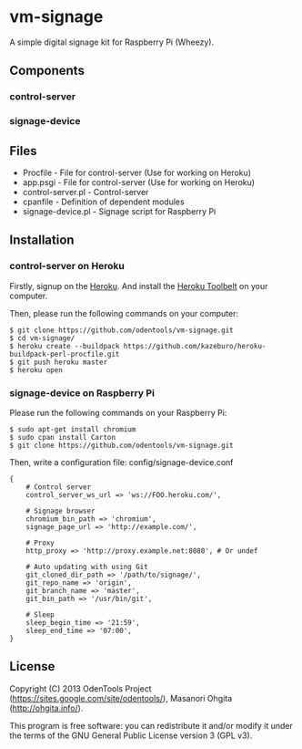 # vm-signage
A simple digital signage kit for Raspberry Pi (Wheezy).

## Components

### control-server

### signage-device

## Files
* Procfile - File for control-server (Use for working on Heroku)
* app.psgi - File for control-server (Use for working on Heroku)
* control-server.pl - Control-server
* cpanfile - Definition of dependent modules
* signage-device.pl - Signage script for Raspberry Pi

## Installation

### control-server on Heroku

Firstly, signup on the [Heroku](https://www.heroku.com/). And install the [Heroku Toolbelt](https://toolbelt.heroku.com/) on your computer.

Then, please run the following commands on your computer:

    $ git clone https://github.com/odentools/vm-signage.git
    $ cd vm-signage/
    $ heroku create --buildpack https://github.com/kazeburo/heroku-buildpack-perl-procfile.git
    $ git push heroku master
    $ heroku open

### signage-device on Raspberry Pi

Please run the following commands on your Raspberry Pi:

    $ sudo apt-get install chromium
    $ sudo cpan install Carton
    $ git clone https://github.com/odentools/vm-signage.git

Then, write a configuration file: 
config/signage-device.conf

	{
		# Control server
		control_server_ws_url => 'ws://FOO.heroku.com/',

		# Signage browser
		chromium_bin_path => 'chromium',
		signage_page_url => 'http://example.com/',
		
		# Proxy
		http_proxy => 'http://proxy.example.net:8080', # Or undef
		
		# Auto updating with using Git
		git_cloned_dir_path => '/path/to/signage/',
		git_repo_name => 'origin',
		git_branch_name => 'master',
		git_bin_path => '/usr/bin/git',
		
		# Sleep
		sleep_begin_time => '21:59',
		sleep_end_time => '07:00',
	}

## License

Copyright (C) 2013 OdenTools Project (https://sites.google.com/site/odentools/), Masanori Ohgita (http://ohgita.info/).

This program is free software: you can redistribute it and/or modify it under the terms of the GNU General Public License version 3 (GPL v3).

